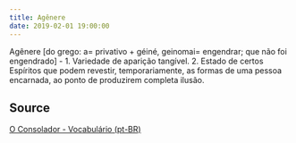 ```yaml
---
title: Agênere
date: 2019-02-01 19:00:00
---
```


Agênere [do grego: a= privativo + géiné, geinomai= engendrar; que não foi engendrado] - 1. Variedade de aparição tangível. 2. Estado de certos Espíritos que podem revestir, temporariamente, as formas de uma pessoa encarnada, ao ponto de produzirem completa ilusão.

## Source
[O Consolador - Vocabulário (pt-BR)](http://www.oconsolador.com.br/linkfixo/vocabulario/principal.html)
